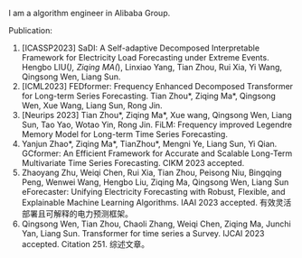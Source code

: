 I am a algorithm engineer in Alibaba Group.

Publication:
1. [ICASSP2023] SaDI: A Self-adaptive Decomposed Interpretable Framework for Electricity Load Forecasting under Extreme Events. Hengbo LIU(*), Ziqing MA(*), Linxiao Yang, Tian Zhou, Rui Xia, Yi Wang, Qingsong Wen, Liang Sun. 
2. [ICML2023] FEDformer: Frequency Enhanced Decomposed Transformer for Long-term Series Forecasting. Tian Zhou\*, Ziqing Ma\*, Qingsong Wen, Xue Wang, Liang Sun, Rong Jin. 
3. [Neurips 2023] Tian Zhou*, Ziqing Ma*, Xue wang, Qingsong Wen, Liang Sun, Tao Yao, Wotao Yin, Rong Jin. FiLM: Frequency improved Legendre Memory Model for Long-term Time Series Forecasting.
4. Yanjun Zhao*, Ziqing Ma*, TianZhou*, Mengni Ye, Liang Sun, Yi Qian. GCformer: An Efficient Framework for Accurate and Scalable Long-Term Multivariate Time Series Forecasting. CIKM 2023 accepted.
5. Zhaoyang Zhu, Weiqi Chen, Rui Xia, Tian Zhou, Peisong Niu, Bingqing Peng, Wenwei Wang, Hengbo Liu, Ziqing Ma, Qingsong Wen, Liang Sun eForecaster: Unifying Electricity Forecasting with Robust, Flexible, and Explainable Machine Learning Algorithms. IAAI 2023 accepted. 有效灵活部署且可解释的电力预测框架。
6. Qingsong Wen, Tian Zhou, Chaoli Zhang, Weiqi Chen, Ziqing Ma, Junchi Yan, Liang Sun. Transformer for time series a Survey. IJCAI 2023 accepted. Citation 251. 综述文章。

